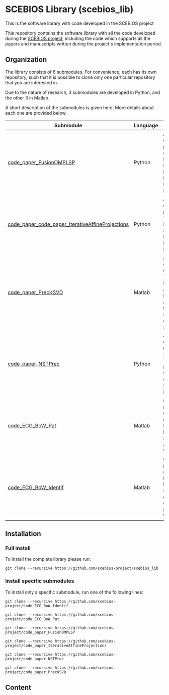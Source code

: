 # SCEBIOS Library (scebios_lib)
This is the software library with code developed in the SCEBIOS project

This repository contains the software library with all the code developed during the [SCEBIOS project](http://www.etti.legacy.tuiasi.ro/ncleju/scebios/),
including the code which supports all the papers and manuscripts written during the project's implementation period.

## Organization
The library consists of 6 submodules. For convenience, each has its own repository, such that it is possible to clone only
one particular repository that you are interested in.

Due to the nature of research, 3 submodules are developed in Python, and the other 3 in Matlab.

A short description of the submodules is given here. More details about each one are provided below.

|    Submodule  |  Language  | Description  |
| ------------- | ---------- | ------------- |
|[code_paper_FusionOMPLSP](https://github.com/scebios-project/code_paper_FusionOMPLSP) | Python | Accompanying code for the paper "Fusion of Orthogonal Matching Pursuit and Least Squares Pursuit for Robust Sparse Recovery".|
|[code_paper_code_paper_IterativeAffineProjections](https://github.com/scebios-project/code_paper_code_paper_IterativeAffineProjections) | Python | Accompanying code for the paper "Spectrum Insensitive Sparse Recovery with Iterative Affine Projections".|
|[code_paper_PrecKSVD](https://github.com/scebios-project/code_paper_PrecKSVD) | Matlab | Accompanying code for the manuscript "Preconditioned K-SVD for ECG Anomaly Detection".  This also contains the code for sparse coding on multichannel signals.|
|[code_paper_NSTPrec](https://github.com/scebios-project/code_paper_NSTPrec) | Python | Accompanying code for the manuscript "Null Space Tuning and Preconditioning for Ill-Conditioned Sparse Recovery".|
|[code_ECG_BoW_Pat](https://github.com/scebios-project/code_ECG_BoW_Pat) | Matlab | Code for the project results on pathology detection from ECG signals based on Sparse COding and Bag-of-Words".|
|[code_ECG_BoW_Identif](https://github.com/scebios-project/code_ECG_BoW_Identif) | Matlab | Code for the project results on person identification based on ECG signals based on Sparse Coding and Bag-of-Words".|




## Installation

### Full install
To install the complete library please run:

```git clone --recursive https://github.com/scebios-project/scebios_lib```

### Install specific submodules
To install only a specific submodule, run one of the following lines:

```git clone --recursive https://github.com/scebios-project/code_ECG_BoW_Identif```

```git clone --recursive https://github.com/scebios-project/code_ECG_BoW_Pat```

```git clone --recursive https://github.com/scebios-project/code_paper_FusionOMPLSP```

```git clone --recursive https://github.com/scebios-project/code_paper_IterativeAffineProjections```

```git clone --recursive https://github.com/scebios-project/code_paper_NSTPrec```

```git clone --recursive https://github.com/scebios-project/code_paper_PrecKSVD```

## Content
